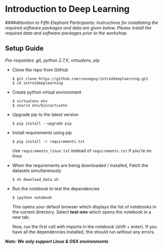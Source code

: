 # Introduction to Deep Learning

####_Attention to Fifth Elephant Participants: Instructions for installating the required software packages and data are given below. Please install the required data and software packages prior to the workshop._

## Setup Guide
*Pre-requisites: git, python 2.7.X, virtualenv, pip* 

* Clone the repo from GitHub

    ```
    $ git clone https://github.com/rouseguy/intro2deeplearning.git
    $ cd intro2deeplearning
    ```
* Create python virtual environment
    ```    
    $ virtualenv env
    $ source env/bin/activate
    ```    

* Upgrade pip to the latest version 

    ```
    $ pip install --upgrade pip
    ```

* Install requirements using pip

    ```
    $ pip install -r requirements.txt
    ```

    Use `requirements_linux.txt` instead of `requirements.txt` if you're on
    linux

* When the requirements are being downloaded / installed, Fetch the datasets
  simultaneously

    ```
    $ sh download_data.sh
    ```
* Run the notebook to test the dependencies
    
    ```
    $ ipython notebook
    ```
    This opens your default browser which displays the list of notebooks in the current directory. Select **test-env** which opens the notebook in a new tab.
    
    Now, run the first cell with imports in the notebook (shift + enter). 
    If you have all the dependencies installed, this should run without any errors.
    
**_Note: We only support Linux & OSX environments_**
